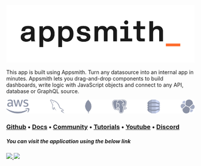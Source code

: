 ![](https://raw.githubusercontent.com/appsmithorg/appsmith/release/static/appsmith_logo_primary.png)

This app is built using Appsmith. Turn any datasource into an internal app in minutes. Appsmith lets you drag-and-drop components to build dashboards, write logic with JavaScript objects and connect to any API, database or GraphQL source.

![](https://raw.githubusercontent.com/appsmithorg/appsmith/release/static/images/integrations.png)

### [Github](https://github.com/appsmithorg/appsmith) • [Docs](https://docs.appsmith.com/?utm_source=github&utm_medium=social&utm_content=appsmith_docs&utm_campaign=null&utm_term=appsmith_docs) • [Community](https://community.appsmith.com/) • [Tutorials](https://github.com/appsmithorg/appsmith/tree/update/readme#tutorials) • [Youtube](https://www.youtube.com/appsmith) • [Discord](https://discord.gg/rBTTVJp)

##### You can visit the application using the below link

###### [![](https://s3.us-east-2.amazonaws.com/assets.appsmith.com/git-sync/Buttons.svg) ](Cypress/applications/61e7bda6f0986422bef43419/pages/61e7bda6f0986422bef4341c) [![](https://s3.us-east-2.amazonaws.com/assets.appsmith.com/git-sync/Buttons2.svg)](Cypress/applications/61e7bda6f0986422bef43419/pages/61e7bda6f0986422bef4341c/edit)